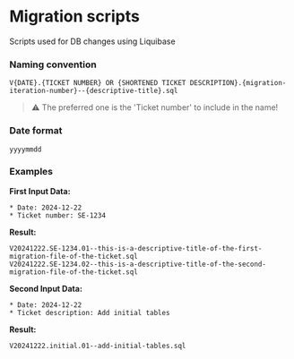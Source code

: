 # Migration scripts

Scripts used for DB changes using Liquibase

### Naming convention

```
V{DATE}.{TICKET NUMBER} OR {SHORTENED TICKET DESCRIPTION}.{migration-iteration-number}--{descriptive-title}.sql
```

> ⚠️ The preferred one is the 'Ticket number' to include in the name!

### Date format

```
yyyymmdd
```

### Examples

**First Input Data:**

    * Date: 2024-12-22
    * Ticket number: SE-1234

**Result:**

```
V20241222.SE-1234.01--this-is-a-descriptive-title-of-the-first-migration-file-of-the-ticket.sql
V20241222.SE-1234.02--this-is-a-descriptive-title-of-the-second-migration-file-of-the-ticket.sql
```

**Second Input Data:**

    * Date: 2024-12-22
    * Ticket description: Add initial tables

**Result:**

```
V20241222.initial.01--add-initial-tables.sql
```
